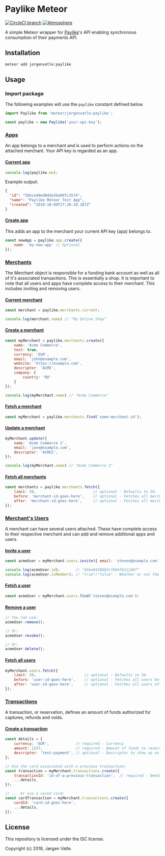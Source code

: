 # Paylike Meteor
[![CircleCI branch](https://img.shields.io/circleci/project/github/JorgenVatle/paylike-meteor/master.svg)](https://circleci.com/gh/JorgenVatle/paylike-meteor)
[![Atmosphere](https://img.shields.io/badge/atmosphere-jorgenvatle%3Apaylike-blue.svg)](https://atmospherejs.com/jorgenvatle/paylike)

A simple Meteor wrapper for [Paylike](https://paylike.io/)'s API enabling synchronous consumption of their payments API.

## Installation
```bash
meteor add jorgenvatle:paylike
```

## Usage

### Import package
The following examples will use the `paylike` constant defined below.
```js
import Paylike from 'meteor/jorgenvatle:paylike';

const paylike = new Paylike('your-api-key');
```

### [Apps](https://github.com/paylike/api-docs#fetch-current-app)
An app belongs to a merchant and is used to perform actions on the attached merchant. Your API key is regarded as an
app.

#### [Current app](https://github.com/paylike/api-docs#fetch-current-app)
```js
console.log(paylike.me);
```
Example output:
```json
{
  "id": "5bbce49ed0dde36a097c3574",
  "name": "Paylike Meteor Test App",
  "created": "2018-10-09T17:26:10.187Z"
}
```

#### [Create app](https://github.com/paylike/api-docs#fetch-current-app)
This adds an app to the merchant your current API key (app) belongs to.
```js
const newApp = paylike.app.create({
    name: 'my-new-app' // Optional
});
```

### [Merchants](https://github.com/paylike/api-docs#merchants)
The Merchant object is responsible for a funding bank account as well as all of it's associated transactions. This is
essentially a shop. It is important to note that all users and apps have complete access to their merchant. This
includes inviting and removing users.

#### [Current merchant](https://github.com/paylike/api-docs#fetch-all-merchants)
```js
const merchant = paylike.merchants.current;

console.log(merchant.name) // "My Online Shop"
```

#### [Create a merchant](https://github.com/paylike/api-docs#create-a-merchant)
```js
const myMerchant = paylike.merchants.create({
    name: 'Acme Commerce',
    test: true,
    currency: 'EUR',
    email: 'john@example.com',
    website: 'https://example.com',
    descriptor: 'ACME',
    company: {
        country: 'RO'
    }
});

console.log(myMerchant.name) // "Acme Commerce"
```

#### [Fetch a merchant](https://github.com/paylike/api-docs#fetch-a-merchant)
```js
const myMerchant = paylike.merchants.find('some-merchant-id');
```

#### [Update a merchant](https://github.com/paylike/api-docs#update-a-merchant)
```js
myMerchant.update({
    name: 'Acme Commerce 2',
    email: 'jane@example.com',
    descriptor: 'ACME2',
});

console.log(myMerchant.name) // "Acme Commerce 2"
```

#### [Fetch all merchants](https://github.com/paylike/api-docs#fetch-all-merchants)
```js
const merchants = paylike.merchants.fetch({
    limit: 50,                          // optional - Defaults to 50.
    before: 'merchant-id-goes-here',    // optional - Fetches all merchants before the given id.
    after: 'merchant-id-goes-here',     // optional - Fetches all merchants after the given id.
});
```

### [Merchant's Users](https://github.com/paylike/api-docs#merchants-users)
A merchant can have several users attached. These have complete access to their respective merchant and can add and
remove additional apps and users.

#### [Invite a user](https://github.com/paylike/api-docs#invite-user-to-a-merchant)
```js
const acmeUser = myMerchant.users.invite({ email: 'steven@example.com' });

console.log(acmeUser.id);       // "5bbe8430882cf804f6112d9f"
console.log(acmeUser.isMember); // "true"/"false" - Whether or not the user was a member before creation.
```

#### [Fetch a user](https://github.com/paylike/api-docs#merchants-users)
```js
const acmeUser = myMerchant.users.find('steven@example.com');
```

#### [Remove a user](https://github.com/paylike/api-docs#revoke-user-from-a-merchant)
```js
// You can use:
acmeUser.remove();

// Or:
acmeUser.revoke();

// Or:
acmeUser.delete();
```

#### [Fetch all users](https://github.com/paylike/api-docs#fetch-all-users-on-a-merchant)
```js
myMerchant.users.fetch({
    limit: 50,                      // optional - Defaults to 50.
    before: 'user-id-goes-here',    // optional - Fetches all users before the given id.
    after: 'user-id-goes-here',     // optional - Fetches all users after the given id.
});
```

### [Transactions](https://github.com/paylike/api-docs#transactions)
A transaction, or reservation, defines an amount of funds authorized for captures, refunds and voids.

#### [Create a transaction](https://github.com/paylike/api-docs#create-a-transaction)
```js
const details = {
    currency: 'EUR',            // required - Currency
    amount: 1337,               // required - Amount of funds to reserve.
    descriptor: 'test-payment', // optional - Descriptor to show up on bank statement 
};

// Use the card associated with a previous transaction:
const transaction = myMerchant.transactions.create({
    transactionId: 'id-of-a-previous-transaction',  // required - Needs to be a valid transaction ID.
    ...details,
});

// ... Or use a saved card:
const cardTransaction = myMerchant.transactions.create({
    cardId: 'card-id-goes-here',
    ...details,
});
```

## License
This repository is licensed under the ISC license.

Copyright (c) 2018, Jørgen Vatle.